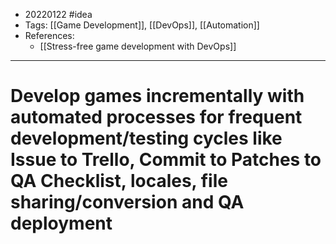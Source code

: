 - 20220122 #idea
- Tags: [[Game Development]], [[DevOps]], [[Automation]]
- References:
	- [[Stress-free game development with DevOps]]

---

# Develop games incrementally with automated processes for frequent development/testing cycles like Issue to Trello, Commit to Patches to QA Checklist, locales, file sharing/conversion and QA deployment